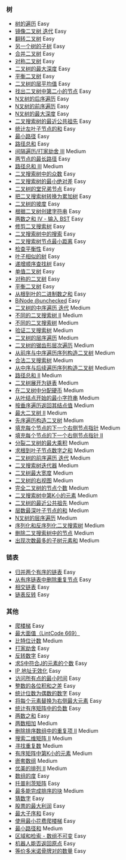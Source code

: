 ### 树

* [树的遍历](./BTT.scala) Easy
* [镜像二叉树 迭代](./Leetcode_Interview_27.scala) Easy
* [翻转二叉树](./Leetcode_226_Tree.scala) Easy
* [另一个树的子树](./Leetcode_572_Tree.scala) Easy
* [合并二叉树](./Leetcode_617_Tree.scala) Easy
* [对称二叉树](./Leetcode_101_Tree.scala) Easy
* [二叉树的最大深度](./Leetcode_104_Tree.scala) Easy
* [平衡二叉树](./Leetcode_110_Tree.scala) Easy
* [二叉树的层平均值](./Leetcode_637_Tree.scala) Easy
* [找出二叉树中第二小的节点](./Leetcode_671_Tree.scala) Easy
* [N叉树的后序遍历](./LeetCode_590.scala) Easy
* [N叉树的前序遍历](./Leetcode_589.scala) Easy
* [N叉树的最大深度](./Leetcode_559.scala) Easy
* [二叉搜索树的最近公共祖先](./Leetcode_235.scala) Easy
* [统计左叶子节点的和](./Leetcode_404_Tree.scala) Easy
* [最小路径](./Leetcode_111_Tree.scala) Easy
* [路径总和](./Leetcode_112_Tree.scala) Easy
* [间隔遍历/打家劫舍 III](./Leetcode_337_Tree.scala) Medium
* [两节点的最长路径](./Leetcode_543_Tree.scala) Easy
* [路径总和 III](./Leetcode_437_Tree.scala) Medium
* [二叉搜索树中的众数](./Leetcode_501.scala) Easy
* [二叉搜索树的最小绝对差](./Leetcode_530.scala) Easy
* [二叉树的堂兄弟节点](./Leetcode_993.scala) Easy
* [把二叉搜索树转换为累加树](./Leetcode_538.scala) Easy
* [二叉树的坡度](./Leetcode_563.scala) Easy
* [根据二叉树创建字符串](./Leetcode_606.scala) Easy
* [两数之和 IV - 输入 BST](./Leetcode_653.scala) Easy
* [修剪二叉搜索树](./Leetcode_669.scala) Easy
* [二叉搜索树中的搜索](./Leetcode_700.scala) Easy
* [二叉搜索树节点最小距离](./Leetcode_783.scala) Easy
* [检查平衡性](./Leetcode_Interview_0404.scala) Easy
* [叶子相似的树](./Leetcode_872.scala) Easy
* [递增顺序查找树](./Leetcode_897.scala) Easy
* [单值二叉树](./Leetcode_965.scala) Easy
* [对称的二叉树](./Leetcode_JZ_28.scala) Easy
* [平衡二叉树](./Leetcode_JZ_55_2.scala) Easy
* [从根到叶的二进制数之和](./Leetcode_1022.scala) Easy
* [BiNode @unchecked](./Leetcode_Interview_17_12.scala) Easy
* [二叉树的中序遍历 迭代](./Leetcode_94.scala) Medium
* [不同的二叉搜索树 II](./Leetcode_95.scala) Medium
* [不同的二叉搜索树](./Leetcode_96.scala) Medium
* [验证二叉搜索树](./Leetcode_98.scala) Medium
* [二叉树的层序遍历](./Leetcode_102.scala) Medium
* [二叉树的锯齿形层次遍历](./Leetcode_103.scala) Medium
* [从前序与中序遍历序列构造二叉树](./Leetcode_105.scala) Medium
* [合法二叉搜索树](./Leetcode_Interview_0405.scala) Medium
* [从中序与后续遍历序列构造二叉树](./Leetcode_106.scala) Medium
* [路径总和 II](./Leetcode_113.scala) Medium
* [二叉树展开为链表](./Leetcode_114.scala) Medium
* [在二叉树中分配硬币](./Leetcode_979.scala) Medium
* [从叶结点开始的最小字符串](./Leetcode_988.scala) Medium
* [按垂序遍历返回其结点值](./Leetcode_987.scala) Medium
* [最大二叉树 II](./Leetcode_998.scala) Medium
* [先序遍历构造二叉树](./Leetcode_1008.scala) Medium
* [填充每个节点的下一个右侧节点指针](./Leetcode_116.scala) Medium
* [填充每个节点的下一个右侧节点指针 II](./Leetcode_117.scala)
* [分裂二叉树的最大乘积](./Leetcode_1339.scala) Medium
* [求根到叶子节点数字之和](./Leetcode_129.scala) Medium
* [二叉树的前序遍历 迭代](./Leetcode_129.scala) Medium
* [二叉搜索树迭代器](./Leetcode_173.scala) Medium
* [二叉树最大宽度](./Leetcode_662.scala) Medium
* [二叉树的右视图](./Leetcode_199.scala) Medium
* [完全二叉树的节点个数](./Leetcode_222.scala) Medium
* [二叉搜索树中第K小的元素](./Leetcode_230.scala) Medium
* [二叉树的最近公共祖先](./Leetcode_236.scala) Medium
* [层数最深叶子节点的和](./Leetcode_1302.scala) Medium
* [N叉树的层序遍历](./Leetcode_429.scala) Medium
* [序列化和反序列化二叉搜索树](./Leetcode_449.scala) Medium
* [删除二叉搜索树中的节点](./Leetcode_450.scala) Medium
* [出现次数最多的子树元素和](./Leetcode_508.scala) Medium

### 链表

* [归并两个有序的链表](./Leetcode_21_ListNode.scala) Easy
* [从有序链表中删除重复节点](./Leetcode_83_ListNode.scala) Easy
* [相交链表](./Leetcode_160.scala) Easy
* [链表反转](./Leetcode_206_ListNode.scala) Easy

### 其他

* [爬楼梯](./Leetcode_70.scala) Easy
* [最大面值（LintCode 669）](./CoinChange.scala)
* [比特位计数](Leetcode_338.scala) Medium
* [打家劫舍](./Leetcdoe_198.scala) Easy
* [反转数字](./Leetcode_7.scala) Easy
* [求S中符合J的元素的个数](./Leetcode_771.scala) Easy
* [IP 地址无效化](./Leetcode_1108.scala) Easy 
* [访问所有点的最小时间](./Leetcode_1266.scala) Easy   
* [整数的各位积和之差](./Leetcode_1281.scala) Easy
* [统计位数为偶数的数字](./Leetcode_1295.scala) Easy  
* [将每个元素替换为右侧最大元素](./Leetcode_1299.scala) Easy  
* [统计有序矩阵中的负数](./Leetcode_1351.scala) Easy   
* [两数之和](./Leetcode_1_Array.scala) Easy  
* [两数相加](./Leetcode_2_ListNode.scala) Medium  
* [删除排序数组中的重复项 II](./Leetcode_80_Array.scala) Medium
* [搜索二维矩阵 II](./Leetcode_240_Array.scala) Medium
* [寻找重复数](./Leetcode_287_Array.scala) Medium
* [有序矩阵中第K小的元素](./Leetcode_378_Array.scala) Medium
* [嵌套数组](./Leetcode_565_Array.scala) Medium
* [优美的排列 II](./Leetcode_667_Array.scala) Medium
* [数组的度](./Leetcode_697_Array.scala) Easy
* [托普利茨矩阵](./Leetcode_766_Array.scala) Easy
* [最多能完成排序的块](./Leetcode_769_Array.scala) Medium 
* [猜数字](Leetcode_LCP_1.scala) Easy  
* [股票的最大利润](./Leetcode_121.scala) Easy
* [最大子序和](./Leetcode_53.scala) Easy
* [使用最小花费爬楼梯](./Leetcode_746.scala) Easy  
* [最小路径和](./Leetcode_64.scala) Medium
* [区域和检索 - 数组不可变](Leetcode_303.scala) Easy
* [机器人能否返回原点](./Leetcode_657.scala) Easy
* [等价多米诺骨牌对的数量](./Leetcode_1128.scala) Easy